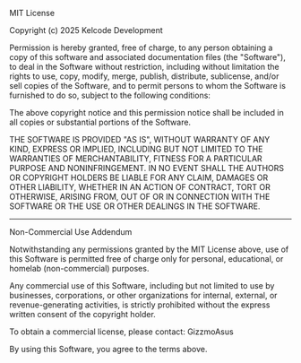 MIT License

Copyright (c) 2025 Kelcode Development

Permission is hereby granted, free of charge, to any person obtaining a copy
of this software and associated documentation files (the "Software"), to deal
in the Software without restriction, including without limitation the rights
to use, copy, modify, merge, publish, distribute, sublicense, and/or sell
copies of the Software, and to permit persons to whom the Software is
furnished to do so, subject to the following conditions:

The above copyright notice and this permission notice shall be included in all
copies or substantial portions of the Software.

THE SOFTWARE IS PROVIDED "AS IS", WITHOUT WARRANTY OF ANY KIND, EXPRESS OR
IMPLIED, INCLUDING BUT NOT LIMITED TO THE WARRANTIES OF MERCHANTABILITY,
FITNESS FOR A PARTICULAR PURPOSE AND NONINFRINGEMENT. IN NO EVENT SHALL THE
AUTHORS OR COPYRIGHT HOLDERS BE LIABLE FOR ANY CLAIM, DAMAGES OR OTHER
LIABILITY, WHETHER IN AN ACTION OF CONTRACT, TORT OR OTHERWISE, ARISING FROM,
OUT OF OR IN CONNECTION WITH THE SOFTWARE OR THE USE OR OTHER DEALINGS IN THE
SOFTWARE.

---

Non-Commercial Use Addendum

Notwithstanding any permissions granted by the MIT License above, use of this Software is permitted free of charge only for personal, educational, or homelab (non-commercial) purposes.

Any commercial use of this Software, including but not limited to use by businesses, corporations, or other organizations for internal, external, or revenue-generating activities, is strictly prohibited without the express written consent of the copyright holder.

To obtain a commercial license, please contact: GizzmoAsus

By using this Software, you agree to the terms above.
